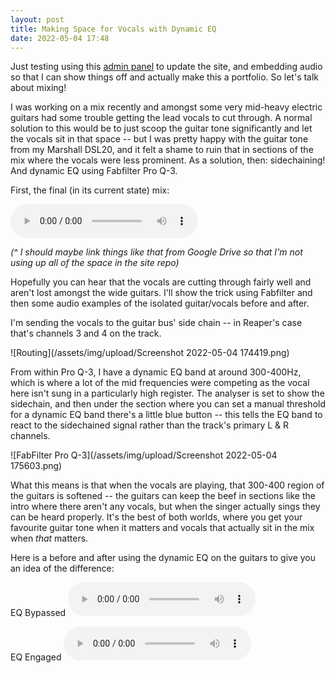 ```yaml
---
layout: post
title: Making Space for Vocals with Dynamic EQ
date: 2022-05-04 17:48
---
```


Just testing using this [admin panel](https://github.com/jekyll/jekyll-admin) to update the site, and embedding audio so that I can show things off and actually make this a portfolio. So let's talk about mixing!

I was working on a mix recently and amongst some very mid-heavy electric guitars had some trouble getting the lead vocals to cut through. A normal solution to this would be to just scoop the guitar tone significantly and let the vocals sit in that space -- but I was pretty happy with the guitar tone from my Marshall DSL20, and it felt a shame to ruin that in sections of the mix where the vocals were less prominent. As a solution, then: sidechaining! And dynamic EQ using Fabfilter Pro Q-3.

First, the final (in its current state) mix:

<audio controls=""><source src="/assets/audio/scattered fullmix.mp3" type="audio/mpeg">Your browser does not support the audio element.</audio>

*(^ I should maybe link things like that from Google Drive so that I'm not using up all of the space in the site repo)*

Hopefully you can hear that the vocals are cutting through fairly well and aren't lost amongst the wide guitars. I'll show the trick using Fabfilter and then some audio examples of the isolated guitar/vocals before and after.

I'm sending the vocals to the guitar bus' side chain -- in Reaper's case that's channels 3 and 4 on the track. 

![Routing](/assets/img/upload/Screenshot 2022-05-04 174419.png)

From within Pro Q-3, I have a dynamic EQ band at around 300-400Hz, which is where a lot of the mid frequencies were competing as the vocal here isn't sung in a particularly high register. The analyser is set to show the sidechain, and then under the section where you can set a manual threshold for a dynamic EQ band there's a little blue button -- this tells the EQ band to react to the sidechained signal rather than the track's primary L & R channels.

![FabFilter Pro Q-3](/assets/img/upload/Screenshot 2022-05-04 175603.png)

What this means is that when the vocals are playing, that 300-400 region of the guitars is softened -- the guitars can keep the beef in sections like the intro where there aren't any vocals, but when the singer actually sings they can be heard properly. It's the best of both worlds, where you get your favourite guitar tone when it matters and vocals that actually sit in the mix when *that* matters.

Here is a before and after using the dynamic EQ on the guitars to give you an idea of the difference:

EQ Bypassed
<audio controls=""><source src="/assets/audio/vox and guitars, eq bypassed.mp3" type="audio/mpeg">Your browser does not support the audio element.</audio>

EQ Engaged
<audio controls=""><source src="/assets/audio/vox and guitars, eq'd.mp3" type="audio/mpeg">Your browser does not support the audio element.</audio>